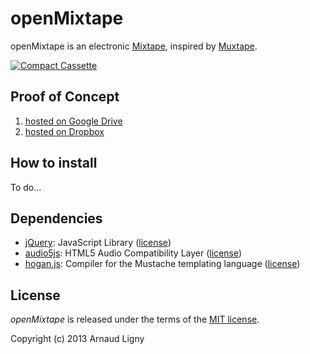 openMixtape
===========

openMixtape is an electronic [Mixtape](http://en.wikipedia.org/wiki/Mixtape), inspired by [Muxtape](http://en.wikipedia.org/wiki/Muxtape).

[![Compact Cassette](http://upload.wikimedia.org/wikipedia/commons/f/f1/Tdkc60cassette.jpg "Compact Cassette")](http://en.wikipedia.org/wiki/File:Tdkc60cassette.jpg)

Proof of Concept
----------------
1. [hosted on Google Drive](https://googledrive.com/host/0B6HLp_YaG_4DV2xjWHJqTW1qTTg/index.html)
2. [hosted on Dropbox](https://dl-web.dropbox.com/spa/4f651hzlgq63emq/openMixtape/public/index.html)

How to install
--------------

To do...

Dependencies
------------

* [jQuery](https://github.com/jquery/jquery): JavaScript Library ([license](https://github.com/jquery/jquery/blob/master/MIT-LICENSE.txt))
* [audio5js](https://github.com/zohararad/audio5js): HTML5 Audio Compatibility Layer ([license](https://github.com/zohararad/audio5js#license))
* [hogan.js](https://github.com/twitter/hogan.js): Compiler for the Mustache templating language ([license](https://github.com/twitter/hogan.js/blob/master/LICENSE))

License
-----------------------------

_openMixtape_ is released under the terms of the [MIT license](http://opensource.org/licenses/MIT).

Copyright (c) 2013 Arnaud Ligny
